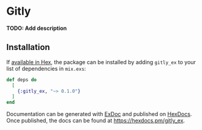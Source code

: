 # Gitly

**TODO: Add description**

## Installation

If [available in Hex](https://hex.pm/docs/publish), the package can be installed
by adding `gitly_ex` to your list of dependencies in `mix.exs`:

```elixir
def deps do
  [
    {:gitly_ex, "~> 0.1.0"}
  ]
end
```

Documentation can be generated with [ExDoc](https://github.com/elixir-lang/ex_doc)
and published on [HexDocs](https://hexdocs.pm). Once published, the docs can
be found at <https://hexdocs.pm/gitly_ex>.

